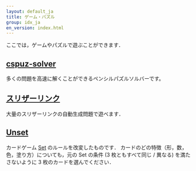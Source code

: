 ```yaml
---
layout: default_ja
title: ゲーム・パズル
group: idx_ja
en_version: index.html
---
```

ここでは，ゲームやパズルで遊ぶことができます．

## [cspuz-solver](cspuz-solver/index.html)

多くの問題を高速に解くことができるペンシルパズルソルバーです。

## [スリザーリンク](../slitherlink/index_ja.html)

大量のスリザーリンクの自動生成問題で遊べます．

## [Unset](unset/index_ja.html)

カードゲーム [Set](https://ja.wikipedia.org/wiki/%E3%82%BB%E3%83%83%E3%83%88_(%E3%82%AB%E3%83%BC%E3%83%89%E3%82%B2%E3%83%BC%E3%83%A0)) のルールを改変したものです．
カードのどの特徴（形，数，色，塗り方）についても，元の Set の条件 (3 枚ともすべて同じ / 異なる) を満たさないように 3 枚のカードを選んでください．
